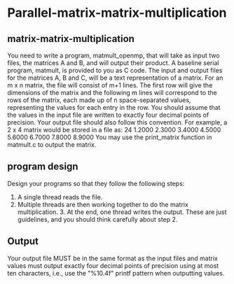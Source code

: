 # Parallel-matrix-matrix-multiplication
## matrix-matrix-multiplication
You need to write a program, matmult_openmp, that will take as input two files, the matrices A and B, and will output their product. A baseline serial program, matmult, is provided to you as C code. The input and output files for the matrices A, B and C, will be a text representation of a matrix. For an m x n matrix, the file will consist of m+1 lines. The first row will give the dimensions of the matrix and the following m lines will correspond to the rows of the matrix, each made up of n space-separated values, representing the values for each entry in the row. You should assume that the values in the input file are written to exactly four decimal points of precision. Your output file should also follow this convention. For example, a 2 x 4 matrix would be stored in a file as:
24
1.2000 2.3000 3.4000 4.5000 5.6000 6.7000 7.8000 8.9000
You may use the print_matrix function in matmult.c to output the matrix.
## program design
Design your programs so that they follow the following steps:
1. A single thread reads the file.
2. Multiple threads are then working together to do the matrix multiplication. 3. At the end, one thread writes the output.
These are just guidelines, and you should think carefully about step 2.
## Output
Your output file MUST be in the same format as the input files and matrix values must output exactly four decimal points of precision using at most ten characters, i.e., use the "%10.4f" printf pattern when outputting values.
